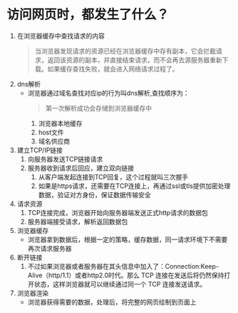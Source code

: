 # 访问网页时，都发生了什么？
1. 在浏览器缓存中查找请求的内容
	> 当浏览器发现请求的资源已经在浏览器缓存中存有副本，它会拦截请求，返回该资源的副本，并直接结束请求，而不会再去源服务器重新下载。如果缓存查找失败，就会进入网络请求过程了。
2. dns解析
   - 浏览器通过域名查找对应ip的行为叫dns解析,查找顺序为：
		> 第一次解析成功会存储到浏览器缓存中
		1. 浏览器本地缓存
		2. host文件
		3. 域名供应商
3. 建立TCP/IP链接
   1. 向服务器发送TCP链接请求
   2. 服务器收到请求后回应，建立双向链接
	 	 1. 从客户端发起连接到TCP回复，这个过程就叫三次握手
		 2. 如果是https请求，还需要在TCP连接上，再通过ssl或tls提供加密处理数据，验证对方身份，保证数据传输安全
4. 请求资源
	1. TCP连接完成，浏览器开始向服务器端发送正式http请求的数据包
	2. 服务器端接受请求，解析返回数据包
5. 浏览器缓存
	- 浏览器拿到数据后，根据一定的策略，缓存数据，同一请求环境下不需要再次请求服务器
6. 断开链接
	1. 不过如果浏览器或者服务器在其头信息中加入了：Connection:Keep-Alive（http/1.1）或者http2.0时代。那么 TCP 连接在发送后将仍然保持打开状态，这样浏览器就可以继续通过同一个 TCP 连接发送请求。
7. 浏览器渲染
	- 浏览器获得需要的数据，处理后，将完整的网页绘制到页面上
